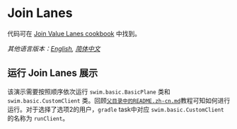 # Join Lanes

代码可在 [Join Value Lanes cookbook](https://swim.dev/tutorials/join-value-lanes/) 中找到。

*其他语言版本：[English](README.md), [简体中文](README.zh-cn.md)*

## 运行 Join Lanes 展示

该演示需要按照顺序依次运行 `swim.basic.BasicPlane` 类和 `swim.basic.CustomClient` 类。回顾[`父目录中的README.zh-cn.md`](../README.zh-cn.md)教程可知如何进行运行。对于选择了选项2的用户，`gradle` task中对应 `swim.basic.CustomClient` 的名称为 `runClient`。